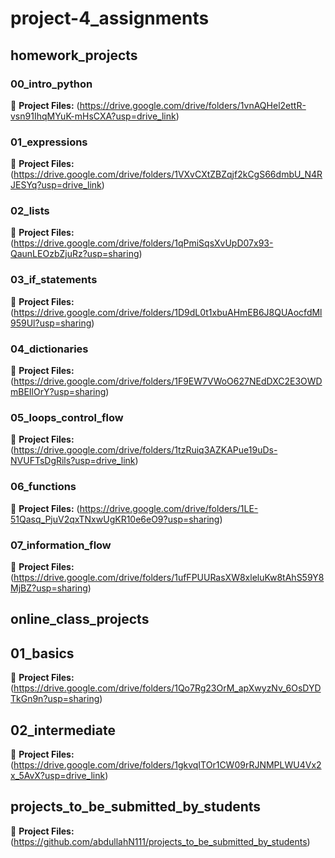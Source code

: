 # project-4_assignments


## homework_projects

### 00_intro_python

📄 **Project Files:** (https://drive.google.com/drive/folders/1vnAQHel2ettR-vsn91IhqMYuK-mHsCXA?usp=drive_link)


### 01_expressions

📄 **Project Files:** (https://drive.google.com/drive/folders/1VXvCXtZBZqjf2kCgS66dmbU_N4RJESYq?usp=drive_link)


### 02_lists

📄 **Project Files:** (https://drive.google.com/drive/folders/1qPmiSqsXvUpD07x93-QaunLEOzbZjuRz?usp=sharing)


### 03_if_statements

📄 **Project Files:** (https://drive.google.com/drive/folders/1D9dL0t1xbuAHmEB6J8QUAocfdMl959Ul?usp=sharing)


### 04_dictionaries

📄 **Project Files:** (https://drive.google.com/drive/folders/1F9EW7VWoO627NEdDXC2E3OWDmBEIlOrY?usp=sharing)


### 05_loops_control_flow

📄 **Project Files:** (https://drive.google.com/drive/folders/1tzRuiq3AZKAPue19uDs-NVUFTsDgRils?usp=drive_link)


### 06_functions

📄 **Project Files:** (https://drive.google.com/drive/folders/1LE-51Qasq_PjuV2qxTNxwUgKR10e6eO9?usp=sharing)


### 07_information_flow

📄 **Project Files:** (https://drive.google.com/drive/folders/1ufFPUURasXW8xleluKw8tAhS59Y8MjBZ?usp=sharing)



## online_class_projects

## 01_basics

📄 **Project Files:** (https://drive.google.com/drive/folders/1Qo7Rg23OrM_apXwyzNv_6OsDYDTkGn9n?usp=sharing)


## 02_intermediate

📄 **Project Files:** (https://drive.google.com/drive/folders/1gkvqITOr1CW09rRJNMPLWU4Vx2x_5AvX?usp=drive_link)



## projects_to_be_submitted_by_students

📄 **Project Files:** (https://github.com/abdullahN111/projects_to_be_submitted_by_students)



